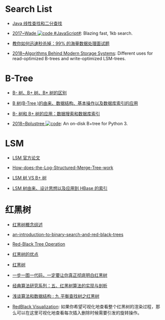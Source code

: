 # Search List

- [Java 线性查找和二分查找](http://blog.163.com/magicc_love/blog/static/185853662201471941758112/)

- [2017~Wade ![code](https://ng-tech.icu/assets/code.svg) #JavaScript#](https://github.com/KingPixil/wade): Blazing fast, 1kb search.

- [教你如何迅速秒杀掉：99% 的海量数据处理面试题](http://blog.csdn.net/v_july_v/article/details/7382693)

- [2018~Algorithms Behind Modern Storage Systems](https://queue.acm.org/detail.cfm?id=3220266): Different uses for read-optimized B-trees and write-optimized LSM-trees.

# B-Tree

- [B- 树、B+ 树、B\* 树的区别](http://blog.csdn.net/dazhong159/article/details/7963846/)

- [B 树(B-Tree )的由来、数据结构、基本操作以及数据库索引的应用](http://www.cnblogs.com/yanghuahui/p/3483047.html)

- [B- 树和 B+ 树的应用：数据搜索和数据库索引 ](http://blog.csdn.net/hguisu/article/details/7786014)

- [2018~Bplustree ![code](https://ng-tech.icu/assets/code.svg)](https://github.com/NicolasLM/bplustree): An on-disk B+tree for Python 3.

# LSM

- [LSM 官方论文](https://drive.wps.cn/view/l/ace64c0b315a47ec898c97b7c06a255e)

- [How-does-the-Log-Structured-Merge-Tree-work](https://www.quora.com/How-does-the-Log-Structured-Merge-Tree-work)

- [LSM 树 VS B+ 树](http://blog.csdn.net/dbanote/article/details/8897599)

- [LSM 树由来、设计思想以及应用到 HBase 的索引](http://www.cnblogs.com/yanghuahui/p/3483754.html)

# 红黑树

- [红黑树概念综述](https://www.cs.auckland.ac.nz/software/AlgAnim/red_black.html)

- [an-introduction-to-binary-search-and-red-black-trees](https://www.topcoder.com/community/data-science/data-science-tutorials/an-introduction-to-binary-search-and-red-black-trees/)

- [Red-Black Tree Operation](https://www.cs.auckland.ac.nz/software/AlgAnim/red_black_op.html)

- [红黑树的优点](http://blog.csdn.net/yxc135/article/details/7939671)

- [红黑树](http://blog.csdn.net/eric491179912/article/details/6179908)

- [ 一步一图一代码，一定要让你真正彻底明白红黑树 ](http://blog.csdn.net/chenhuajie123/article/details/11951777)

- [经典算法研究系列：五、红黑树算法的实现与剖析 ](http://blog.csdn.net/v_JULY_v/article/details/6109153)

- [浅谈算法和数据结构 : 九 平衡查找树之红黑树](http://www.cnblogs.com/yangecnu/p/Introduce-Red-Black-Tree.html)

- [RedBlack Visualization](https://www.cs.usfca.edu/~galles/visualization/RedBlack.html): 如果你希望可视化地查看整个红黑树的渲染过程，那么可以在这里可视化地查看每次插入删除时候需要引发的旋转操作。
